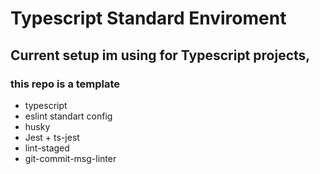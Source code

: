 # Typescript Standard Enviroment

## Current setup im using for **Typescript** projects,

### this repo is a template

- typescript
- eslint standart config
- husky
- Jest + ts-jest
- lint-staged
- git-commit-msg-linter
